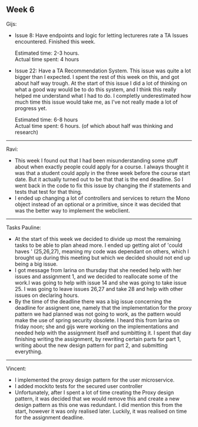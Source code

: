 ## Week 6
Gijs:
- Issue 8:  Have endpoints and logic for letting lectureres rate a TA
	Issues encountered. Finished this week.
	
	Estimated time: 2-3 hours.\
	Actual time spent: 4 hours
	
- Issue 22: Have a TA Recommendation System.
    This issue was quite a lot bigger than I expected. I spent the rest of this week on this, and got about half way trough. At the start of this issue I did a lot of thinking on what a good way would be to do this system, and I think this really helped me understand what I had to do. I completly underestimated how much time this issue would take me, as I've not really made a lot of progress yet.

	Estimated time: 6-8 hours\
	Actual time spent: 6 hours. (of which about half was thinking and research)
	
---
Ravi:
- This week I found out that I had been misunderstanding some stuff about when exactly people could apply for a course. I always thought it was that a student could apply in the three week before the course start date. But it actually turned out to be that that is the end deadline. So I went back in the code to fix this issue by changing the if statements and tests that test for that thing.
- I ended up changing a lot of controllers and services to return the Mono object instead of an optional or a primitive, since it was decided that was the better way to implement the webclient.

---

Tasks Pauline:<br />
- At the start of this week we decided to divide up most the remaining tasks to be able to plan ahead more. I ended up getting alot of 'could haves ' \(25,26,27\), meaning my code was dependant on others, which I brought up during this meeting but which we decided should not end up being a big issue. 
- I got message from Iarina on thursday that she needed help with her issues and assignment 1, and we decided to reallocate some of the work.I was going to help with issue 14 and she was going to take issue 25. I was going to leave issues 26,27 and take 28 and help with other issues on declaring hours. 
- By the time of the deadline there was a big issue concerning the deadline for assignent one, namely that the implementation for the proxy pattern we had planned was not going to work, as the pattern would make the use of spring security obsolete. I heard this from Iarina on friday noon; she and gijs were working on the implementations and needed help with the assignment itself and sumbitting it. I spent that day finishing writing the assignment, by rewriting certain parts for part 1, writing about the new design pattern for part 2, and submitting everything.
---
Vincent:
- I implemented the proxy design pattern for the user microservice.
- I added mockito tests for the secured user controller
- Unfortunately, after I spent a lot of time creating the Proxy design pattern, it was decided that we would remove this and create a new design pattern as this one was redundant. I did mention this from the start, however it was only realised later. Luckily, it was realised on time for the assignment deadline.
